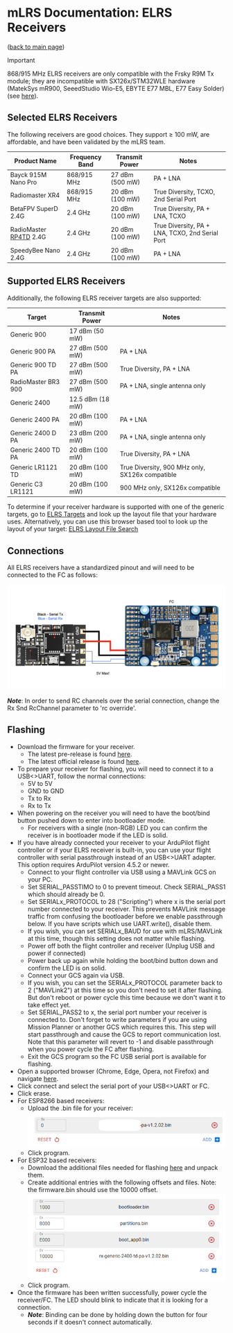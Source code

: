 # mLRS Documentation: ELRS Receivers #

([back to main page](../README.md))

> [!IMPORTANT]
> 868/915 MHz ELRS receivers are only compatible with the Frsky R9M Tx module; they are incompatible with SX126x/STM32WLE hardware (MatekSys mR900, SeeedStudio Wio-E5, EBYTE E77 MBL, E77 Easy Solder)(see [here](SX126x_SX127x_INCOMPATIBILITY.md)).

## Selected ELRS Receivers ##

The following receivers are good choices. They support &#8805; 100 mW, are affordable, and have been validated by the mLRS team.

| Product Name           | Frequency Band | Transmit Power  | Notes                                           |
| ---------------------- | -------------- | --------------- | ----------------------------------------------- |
| Bayck 915M Nano Pro    | 868/915 MHz    | 27 dBm (500 mW) | PA + LNA                                        |
| Radiomaster XR4        | 868/915 MHz    | 20 dBm (100 mW) | True Diversity, TCXO, 2nd Serial Port           |
| BetaFPV SuperD 2.4G    | 2.4 GHz        | 20 dBm (100 mW) | True Diversity, PA + LNA, TCXO                  |
| RadioMaster [RP4TD](ELRS_RADIOMASTER_RP4TD.md#mlrs-documentation-radiomaster-rp4td-receiver) 2.4G | 2.4 GHz | 20 dBm (100 mW) | True Diversity, PA + LNA, TCXO, 2nd Serial Port |
| SpeedyBee Nano 2.4G    | 2.4 GHz        | 20 dBm (100 mW) | PA + LNA                                        |

## Supported ELRS Receivers ##

Additionally, the following ELRS receiver targets are also supported:

| Target              | Transmit Power   | Notes                                                         |
| ------------------- | ---------------- | ------------------------------------------------------------- |
| Generic 900         | 17 dBm (50 mW)   |                                                               |
| Generic 900 PA      | 27 dBm (500 mW)  | PA + LNA                                                      |
| Generic 900 TD PA   | 27 dBm (500 mW)  | True Diversity, PA + LNA                                      |
| RadioMaster BR3 900 | 27 dBm (500 mW)  | PA + LNA, single antenna only                                 |
| Generic 2400        | 12.5 dBm (18 mW) |                                                               |
| Generic 2400 PA     | 20 dBm (100 mW)  | PA + LNA                                                      |
| Generic 2400 D PA   | 23 dBm (200 mW)  | PA + LNA, single antenna only                                 |
| Generic 2400 TD PA  | 20 dBm (100 mW)  | True Diversity, PA + LNA                                      |
| Generic LR1121 TD   | 20 dBm (100 mW)  | True Diversity, 900 MHz only, SX126x compatible               |
| Generic C3 LR1121   | 20 dBm (100 mW)  | 900 MHz only, SX126x compatible                               |

To determine if your receiver hardware is supported with one of the generic targets, go to [ELRS Targets](https://github.com/ExpressLRS/targets/blob/master/targets.json) and look up the layout file that your hardware uses. Alternatively, you can use this browser based tool to look up the layout of your target: [ELRS Layout File Search](https://sunjunkim.github.io/elrs_target_search/) 

## Connections ##

All ELRS receivers have a standardized pinout and will need to be connected to the FC as follows:

<img src="images/ELRS_fc_wiring.png" width="600px">

***Note***: In order to send RC channels over the serial connection, change the Rx Snd RcChannel parameter to 'rc override'.

## Flashing ##

- Download the firmware for your receiver.
    - The latest pre-release is found [here](https://github.com/olliw42/mLRS/tree/main/firmware/pre-release-esp).
    - The latest official release is found [here](https://github.com/olliw42/mLRS/releases).
- To prepare your receiver for flashing, you will need to connect it to a USB<>UART, follow the normal connections:
    - 5V to 5V
    - GND to GND
    - Tx to Rx
    - Rx to Tx
- When powering on the receiver you will need to have the boot/bind button pushed down to enter into bootloader mode.
    - For receivers with a single (non-RGB) LED you can confirm the receiver is in bootloader mode if the LED is solid.
- If you have already connected your receiver to your ArduPilot flight controller or if your ELRS receiver is built-in, you can use your flight controller with serial passthrough instead of an USB<>UART adapter. This option requires ArduPilot version 4.5.2 or newer.
    - Connect to your flight controller via USB using a MAVLink GCS on your PC.
	- Set SERIAL\_PASSTIMO to 0 to prevent timeout. Check SERIAL\_PASS1 which should already be 0.
	- Set SERIALx_PROTOCOL to 28 ("Scripting") where x is the serial port number connected to your receiver. This prevents MAVLink message traffic from confusing the bootloader before we enable passthrough below. If you have scripts which use UART.write(), disable them.
	- If you wish, you can set SERIALx_BAUD for use with mLRS/MAVLink at this time, though this setting does not matter while flashing.
	- Power off both the flight controller and receiver (Unplug USB and power if connected)
	- Power back up again while holding the boot/bind button down and confirm the LED is on solid.
	- Connect your GCS again via USB.
	- If you wish, you can set the SERIALx\_PROTOCOL parameter back to 2 ("MAVLink2") at this time so you don't need to set it after flashing. But don't reboot or power cycle this time because we don't want it to take effect yet.
	- Set SERIAL\_PASS2 to x, the serial port number your receiver is connected to. Don't forget to write parameters if you are using Mission Planner or another GCS which requires this. This step will start passthrough and cause the GCS to report communication lost. Note that this parameter will revert to -1 and disable passthrough when you power cycle the FC after flashing.
	- Exit the GCS program so the FC USB serial port is available for flashing.
- Open a supported browser (Chrome, Edge, Opera, not Firefox) and navigate [here](https://esp.huhn.me/).
- Click connect and select the serial port of your USB<>UART or FC.
- Click erase.
- For ESP8266 based receivers:
    - Upload the .bin file for your receiver: <br> <img src="images/ESP8266_Flash.png">
    - Click program.
- For ESP32 based receivers:
    - Download the additional files needed for flashing  [here](https://github.com/olliw42/mLRS-docu/raw/master/docs/files/esp32_files.zip) and unpack them.
    - Create additional entries with the following offsets and files. Note: the firmware.bin should use the 10000 offset. <br> <img src="images/ESP32_Flash.png">
    - Click program.
- Once the firmware has been written successfully, power cycle the receiver/FC. The LED should blink to indicate that it is looking for a connection.
    - ***Note***: Binding can be done by holding down the button for four seconds if it doesn't connect automatically.
